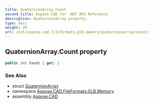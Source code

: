 ```yaml
---
title: QuaternionArray.Count
second_title: Aspose.CAD for .NET API Reference
description: QuaternionArray property. 
type: docs
weight: 20
url: /net/aspose.cad.fileformats.glb.memory/quaternionarray/count/
---
```

## QuaternionArray.Count property

```csharp
public int Count { get; }
```

### See Also

* struct [QuaternionArray](../)
* namespace [Aspose.CAD.FileFormats.GLB.Memory](../../quaternionarray/)
* assembly [Aspose.CAD](../../../)


